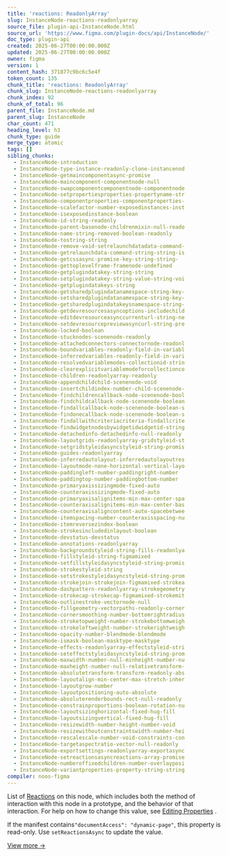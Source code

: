 ```yaml
---
title: 'reactions: ReadonlyArray'
slug: InstanceNode-reactions-readonlyarray
source_file: plugin-api-InstanceNode.html
source_url: 'https://www.figma.com/plugin-docs/api/InstanceNode/'
doc_type: plugin-api
created: 2025-06-27T00:00:00.000Z
updated: 2025-06-27T00:00:00.000Z
owner: figma
version: 1
content_hash: 371877c9bc6c5e4f
token_count: 135
chunk_title: 'reactions: ReadonlyArray'
chunk_slug: InstanceNode-reactions-readonlyarray
chunk_index: 92
chunk_of_total: 96
parent_file: InstanceNode.md
parent_slug: InstanceNode
char_count: 471
heading_level: h3
chunk_type: guide
merge_type: atomic
tags: []
sibling_chunks:
  - InstanceNode-introduction
  - InstanceNode-type-instance-readonly-clone-instancenod
  - InstanceNode-getmaincomponentasync-promise
  - InstanceNode-maincomponent-componentnode-null
  - InstanceNode-swapcomponentcomponentnode-componentnode
  - InstanceNode-setpropertiesproperties-propertyname-str
  - InstanceNode-componentproperties-componentproperties-
  - InstanceNode-scalefactor-number-exposedinstances-inst
  - InstanceNode-isexposedinstance-boolean
  - InstanceNode-id-string-readonly
  - InstanceNode-parent-basenode-childrenmixin-null-reado
  - InstanceNode-name-string-removed-boolean-readonly
  - InstanceNode-tostring-string
  - InstanceNode-remove-void-setrelaunchdatadata-command-
  - InstanceNode-getrelaunchdata-command-string-string-is
  - InstanceNode-getcssasync-promise-key-string-string-
  - InstanceNode-gettoplevelframe-framenode-undefined
  - InstanceNode-getplugindatakey-string-string
  - InstanceNode-setplugindatakey-string-value-string-voi
  - InstanceNode-getplugindatakeys-string
  - InstanceNode-getsharedplugindatanamespace-string-key-
  - InstanceNode-setsharedplugindatanamespace-string-key-
  - InstanceNode-getsharedplugindatakeysnamespace-string-
  - InstanceNode-getdevresourcesasyncoptions-includechild
  - InstanceNode-editdevresourceasynccurrenturl-string-ne
  - InstanceNode-setdevresourcepreviewasyncurl-string-pre
  - InstanceNode-locked-boolean
  - InstanceNode-stucknodes-scenenode-readonly
  - InstanceNode-attachedconnectors-connectornode-readonl
  - InstanceNode-boundvariables-readonly-field-in-variabl
  - InstanceNode-inferredvariables-readonly-field-in-vari
  - InstanceNode-resolvedvariablemodes-collectionid-strin
  - InstanceNode-clearexplicitvariablemodeforcollectionco
  - InstanceNode-children-readonlyarray-readonly
  - InstanceNode-appendchildchild-scenenode-void
  - InstanceNode-insertchildindex-number-child-scenenode-
  - InstanceNode-findchildrencallback-node-scenenode-bool
  - InstanceNode-findchildcallback-node-scenenode-boolean
  - InstanceNode-findallcallback-node-scenenode-boolean-s
  - InstanceNode-findonecallback-node-scenenode-boolean-s
  - InstanceNode-findallwithcriteriacriteria-findallcrite
  - InstanceNode-findwidgetnodesbywidgetidwidgetid-string
  - InstanceNode-detachedinfo-detachedinfo-null-readonly
  - InstanceNode-layoutgrids-readonlyarray-gridstyleid-st
  - InstanceNode-setgridstyleidasyncstyleid-string-promis
  - InstanceNode-guides-readonlyarray
  - InstanceNode-inferredautolayout-inferredautolayoutres
  - InstanceNode-layoutmode-none-horizontal-vertical-layo
  - InstanceNode-paddingleft-number-paddingright-number
  - InstanceNode-paddingtop-number-paddingbottom-number
  - InstanceNode-primaryaxissizingmode-fixed-auto
  - InstanceNode-counteraxissizingmode-fixed-auto
  - InstanceNode-primaryaxisalignitems-min-max-center-spa
  - InstanceNode-counteraxisalignitems-min-max-center-bas
  - InstanceNode-counteraxisaligncontent-auto-spacebetwee
  - InstanceNode-itemspacing-number-counteraxisspacing-nu
  - InstanceNode-itemreversezindex-boolean
  - InstanceNode-strokesincludedinlayout-boolean
  - InstanceNode-devstatus-devstatus
  - InstanceNode-annotations-readonlyarray
  - InstanceNode-backgroundstyleid-string-fills-readonlya
  - InstanceNode-fillstyleid-string-figmamixed
  - InstanceNode-setfillstyleidasyncstyleid-string-promis
  - InstanceNode-strokestyleid-string
  - InstanceNode-setstrokestyleidasyncstyleid-string-prom
  - InstanceNode-strokejoin-strokejoin-figmamixed-strokea
  - InstanceNode-dashpattern-readonlyarray-strokegeometry
  - InstanceNode-strokecap-strokecap-figmamixed-strokemit
  - InstanceNode-outlinestroke-vectornode-null
  - InstanceNode-fillgeometry-vectorpaths-readonly-corner
  - InstanceNode-cornersmoothing-number-bottomrightradius
  - InstanceNode-stroketopweight-number-strokebottomweigh
  - InstanceNode-strokeleftweight-number-strokerightweigh
  - InstanceNode-opacity-number-blendmode-blendmode
  - InstanceNode-ismask-boolean-masktype-masktype
  - InstanceNode-effects-readonlyarray-effectstyleid-stri
  - InstanceNode-seteffectstyleidasyncstyleid-string-prom
  - InstanceNode-maxwidth-number-null-minheight-number-nu
  - InstanceNode-maxheight-number-null-relativetransform-
  - InstanceNode-absolutetransform-transform-readonly-abs
  - InstanceNode-layoutalign-min-center-max-stretch-inher
  - InstanceNode-layoutgrow-number
  - InstanceNode-layoutpositioning-auto-absolute
  - InstanceNode-absoluterenderbounds-rect-null-readonly
  - InstanceNode-constrainproportions-boolean-rotation-nu
  - InstanceNode-layoutsizinghorizontal-fixed-hug-fill
  - InstanceNode-layoutsizingvertical-fixed-hug-fill
  - InstanceNode-resizewidth-number-height-number-void
  - InstanceNode-resizewithoutconstraintswidth-number-hei
  - InstanceNode-rescalescale-number-void-constraints-con
  - InstanceNode-targetaspectratio-vector-null-readonly
  - InstanceNode-exportsettings-readonlyarray-exportasync
  - InstanceNode-setreactionsasyncreactions-array-promise
  - InstanceNode-numberoffixedchildren-number-overlayposi
  - InstanceNode-variantproperties-property-string-string
compiler: noos-figma
---
```


List of [Reactions](/plugin-docs/api/Reaction/)
 on this node, which includes both the method of interaction with this node in a prototype, and the behavior of that interaction. For help on how to change this value, see [Editing Properties](/plugin-docs/editing-properties/)
.

If the manifest contains`"documentAccess": "dynamic-page"`, this property is read-only. Use `setReactionsAsync` to update the value.

[View more →](/plugin-docs/api/properties/nodes-reactions/)
